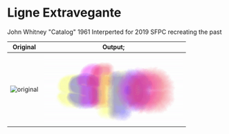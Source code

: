 <meta charset="utf-8"/>

# Ligne Extravegante

John Whitney "Catalog" 1961
Interperted for 2019 SFPC recreating the past

|         Original          |        Output;        |
| :-----------------------: | :-------------------: |
| ![original](original.gif) | ![output](output.gif) |
